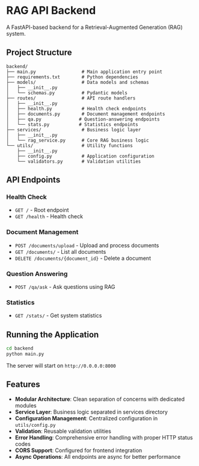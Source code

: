 # RAG API Backend

A FastAPI-based backend for a Retrieval-Augmented Generation (RAG) system.

## Project Structure

```
backend/
├── main.py                 # Main application entry point
├── requirements.txt        # Python dependencies
├── models/                 # Data models and schemas
│   ├── __init__.py
│   └── schemas.py          # Pydantic models
├── routes/                 # API route handlers
│   ├── __init__.py
│   ├── health.py           # Health check endpoints
│   ├── documents.py        # Document management endpoints
│   ├── qa.py              # Question-answering endpoints
│   └── stats.py           # Statistics endpoints
├── services/               # Business logic layer
│   ├── __init__.py
│   └── rag_service.py      # Core RAG business logic
└── utils/                  # Utility functions
    ├── __init__.py
    ├── config.py           # Application configuration
    └── validators.py       # Validation utilities
```

## API Endpoints

### Health Check
- `GET /` - Root endpoint
- `GET /health` - Health check

### Document Management
- `POST /documents/upload` - Upload and process documents
- `GET /documents/` - List all documents
- `DELETE /documents/{document_id}` - Delete a document

### Question Answering
- `POST /qa/ask` - Ask questions using RAG

### Statistics
- `GET /stats/` - Get system statistics

## Running the Application

```bash
cd backend
python main.py
```

The server will start on `http://0.0.0.0:8000`

## Features

- **Modular Architecture**: Clean separation of concerns with dedicated modules
- **Service Layer**: Business logic separated in services directory
- **Configuration Management**: Centralized configuration in `utils/config.py`
- **Validation**: Reusable validation utilities
- **Error Handling**: Comprehensive error handling with proper HTTP status codes
- **CORS Support**: Configured for frontend integration
- **Async Operations**: All endpoints are async for better performance 